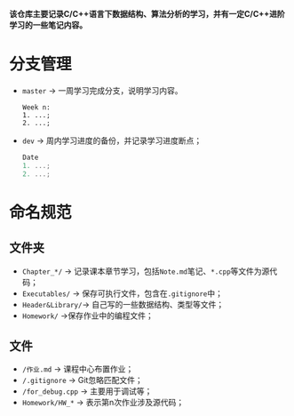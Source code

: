 **该仓库主要记录C/C++语言下数据结构、算法分析的学习，并有一定C/C++进阶学习的一些笔记内容。**

# 分支管理
-   `master`    -> 一周学习完成分支，说明学习内容。
    ```
    Week n:
    1. ...;
    2. ...;
    ```
-   `dev`   -> 周内学习进度的备份，并记录学习进度断点；
    ```c++
    Date
    1. ...;
    2. ...;
    ```

# 命名规范
## 文件夹
-   `Chapter_*/`    -> 记录课本章节学习，包括`Note.md`笔记、`*.cpp`等文件为源代码；
-   `Executables/`  -> 保存可执行文件，包含在`.gitignore`中；
-   `Header&Library/`-> 自己写的一些数据结构、类型等文件；
-   `Homework/`     ->保存作业中的编程文件；

## 文件
-   `/作业.md`    -> 课程中心布置作业；
-   `/.gitignore` -> Git忽略匹配文件；
-   `/for_debug.cpp` -> 主要用于调试等；
-   `Homework/HW_*` -> 表示第n次作业涉及源代码；

